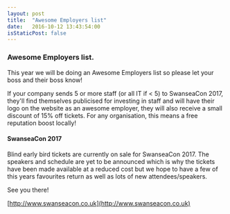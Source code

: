 ```yaml
---
layout: post
title:  "Awesome Employers list"
date:   2016-10-12 13:43:54:00
isStaticPost: false
---
```


### Awesome Employers list. 

This year we will be doing an Awesome Employers list so please let your boss and their boss know!

If your company sends 5 or more staff (or all IT if < 5) to SwanseaCon 2017, they'll find themselves publicised for investing in staff and will have their logo on the website as an awesome employer, they will also receive a small discount of 15% off tickets. For any organisation, this means a free reputation boost locally!

#### SwanseaCon 2017

Blind early bird tickets are currently on sale for SwanseaCon 2017. The speakers and schedule are yet to be announced which is why the tickets have been made available at a reduced cost but we hope to have a few of this years favourites return as well as lots of new attendees/speakers.

See you there!

[http://www.swanseacon.co.uk](http://www.swanseacon.co.uk)



